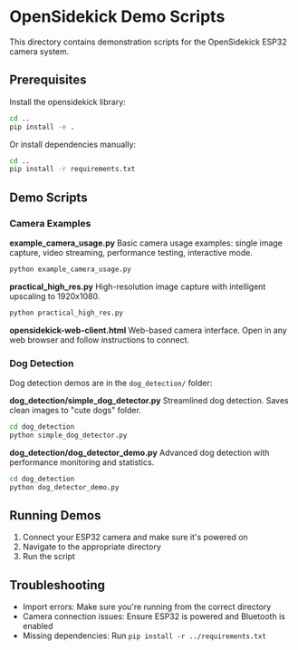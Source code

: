 # OpenSidekick Demo Scripts

This directory contains demonstration scripts for the OpenSidekick ESP32 camera system.

## Prerequisites

Install the opensidekick library:

```bash
cd ..
pip install -e .
```

Or install dependencies manually:

```bash
cd ..
pip install -r requirements.txt
```

## Demo Scripts

### Camera Examples

**example_camera_usage.py**
Basic camera usage examples: single image capture, video streaming, performance testing, interactive mode.

```bash
python example_camera_usage.py
```

**practical_high_res.py**
High-resolution image capture with intelligent upscaling to 1920x1080.

```bash
python practical_high_res.py
```

**opensidekick-web-client.html**
Web-based camera interface. Open in any web browser and follow instructions to connect.

### Dog Detection

Dog detection demos are in the `dog_detection/` folder:

**dog_detection/simple_dog_detector.py**
Streamlined dog detection. Saves clean images to "cute dogs" folder.

```bash
cd dog_detection
python simple_dog_detector.py
```

**dog_detection/dog_detector_demo.py**
Advanced dog detection with performance monitoring and statistics.

```bash
cd dog_detection
python dog_detector_demo.py
```

## Running Demos

1. Connect your ESP32 camera and make sure it's powered on
2. Navigate to the appropriate directory
3. Run the script

## Troubleshooting

- Import errors: Make sure you're running from the correct directory
- Camera connection issues: Ensure ESP32 is powered and Bluetooth is enabled
- Missing dependencies: Run `pip install -r ../requirements.txt` 